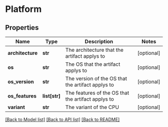 # Platform

## Properties
Name | Type | Description | Notes
------------ | ------------- | ------------- | -------------
**architecture** | **str** | The architecture that the artifact applys to | [optional] 
**os** | **str** | The OS that the artifact applys to | [optional] 
**os_version** | **str** | The version of the OS that the artifact applys to | [optional] 
**os_features** | **list[str]** | The features of the OS that the artifact applys to | [optional] 
**variant** | **str** | The variant of the CPU | [optional] 

[[Back to Model list]](../README.md#documentation-for-models) [[Back to API list]](../README.md#documentation-for-api-endpoints) [[Back to README]](../README.md)

